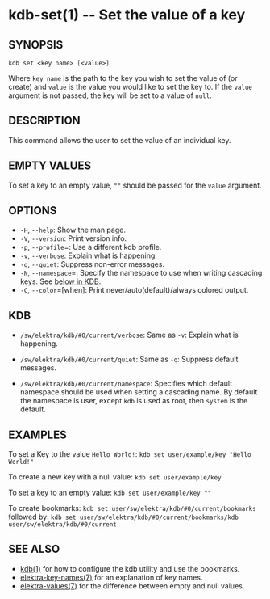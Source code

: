 kdb-set(1) -- Set the value of a key
====================================

## SYNOPSIS

`kdb set <key name> [<value>]`

Where `key name` is the path to the key you wish to set the value of (or create) and `value` is the value you would like to set the key to.
If the `value` argument is not passed, the key will be set to a value of `null`.

## DESCRIPTION

This command allows the user to set the value of an individual key.

## EMPTY VALUES

To set a key to an empty value, `""` should be passed for the `value` argument.

## OPTIONS

- `-H`, `--help`:
  Show the man page.
- `-V`, `--version`:
  Print version info.
- `-p`, `--profile`=<profile>:
  Use a different kdb profile.
- `-v`, `--verbose`:
  Explain what is happening.
- `-q`, `--quiet`:
  Suppress non-error messages.
- `-N`, `--namespace`=<ns>:
  Specify the namespace to use when writing cascading keys.
  See [below in KDB](#KDB).
- `-C`, `--color`=[when]:
  Print never/auto(default)/always colored output.

## KDB

- `/sw/elektra/kdb/#0/current/verbose`:
  Same as `-v`: Explain what is happening.

- `/sw/elektra/kdb/#0/current/quiet`:
  Same as `-q`: Suppress default messages.

- `/sw/elektra/kdb/#0/current/namespace`:
  Specifies which default namespace should be used when setting a cascading name.
  By default the namespace is user, except `kdb` is used as root, then `system`
  is the default.


## EXAMPLES

To set a Key to the value `Hello World!`:
`kdb set user/example/key "Hello World!"`

To create a new key with a null value:
`kdb set user/example/key`

To set a key to an empty value:
`kdb set user/example/key ""`

To create bookmarks:
`kdb set user/sw/elektra/kdb/#0/current/bookmarks`
followed by:
`kdb set user/sw/elektra/kdb/#0/current/bookmarks/kdb user/sw/elektra/kdb/#0/current`


## SEE ALSO

- [kdb(1)](kdb.md) for how to configure the kdb utility and use the bookmarks.
- [elektra-key-names(7)](elektra-key-names.md) for an explanation of key names.
- [elektra-values(7)](elektra-values.md) for the difference between empty and null values.
